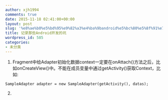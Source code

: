 ```yaml
---
author: xjh1994
comments: true
date: 2015-11-18 02:41:00+00:00
layout: post
slug: '%e8%ae%b0%e5%bd%95%e9%82%a3%e4%ba%9bandroid%e5%bc%80%e5%8f%91%e7%9a%84%e5%9d%91'
title: 记录那些Android开发的坑
wordpress_id: 585
categories:
- 未分类
---
```



	
  1. Fragment中给Adapter初始化数据context一定要在onAttach()方法之后，比如onCreateView()中。不能在成员变量中通过getActivity()获取Context，比如:
    
    SampleAdapter adapter = new SampleAdapter(getActivity(), datas);


	
  2. 

